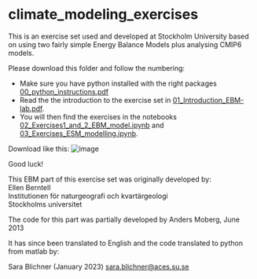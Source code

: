 # climate_modeling_exercises

This is an exercise set used and developed at Stockholm University based on using two fairly simple Energy Balance Models plus analysing CMIP6 models. 

Please download this folder and follow the numbering:
- Make sure you have python installed with the right packages [00_python_instructions.pdf](00_python_instructions.pdf) 
- Read the  the introduction to the exercise set in [01_Introduction_EBM-lab.pdf](01_Introduction_EBM-lab.pdf).
- You will then find the exercises in the notebooks [02_Exercises1_and_2_EBM_model.ipynb](02_Exercises1_and_2_EBM_model.ipynb) and [03_Exercises_ESM_modelling.ipynb](03_Exercises_ESM_modelling.ipynb).

Download like this: 
![image](https://github.com/sarambl/climate_modeling_exercises/assets/17406708/4a0f69d7-6951-4557-8ca0-1ccfc9a47ed4)

Good luck! 

This EBM part of this exercise set was originally developed by: <br/>
Ellen Berntell <br/>
Institutionen för naturgeografi och kvartärgeologi <br/>
Stockholms universitet <br/>

The code for this part was partially developed by Anders Moberg, June 2013<br/>

It has since been translated to English and the code translated to python from matlab by:

Sara Blichner (January 2023)
sara.blichner@aces.su.se

